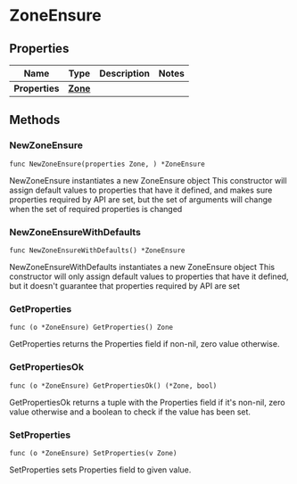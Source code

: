 # ZoneEnsure

## Properties

|Name | Type | Description | Notes|
|------------ | ------------- | ------------- | -------------|
|**Properties** | [**Zone**](Zone.md) |  | |

## Methods

### NewZoneEnsure

`func NewZoneEnsure(properties Zone, ) *ZoneEnsure`

NewZoneEnsure instantiates a new ZoneEnsure object
This constructor will assign default values to properties that have it defined,
and makes sure properties required by API are set, but the set of arguments
will change when the set of required properties is changed

### NewZoneEnsureWithDefaults

`func NewZoneEnsureWithDefaults() *ZoneEnsure`

NewZoneEnsureWithDefaults instantiates a new ZoneEnsure object
This constructor will only assign default values to properties that have it defined,
but it doesn't guarantee that properties required by API are set

### GetProperties

`func (o *ZoneEnsure) GetProperties() Zone`

GetProperties returns the Properties field if non-nil, zero value otherwise.

### GetPropertiesOk

`func (o *ZoneEnsure) GetPropertiesOk() (*Zone, bool)`

GetPropertiesOk returns a tuple with the Properties field if it's non-nil, zero value otherwise
and a boolean to check if the value has been set.

### SetProperties

`func (o *ZoneEnsure) SetProperties(v Zone)`

SetProperties sets Properties field to given value.



